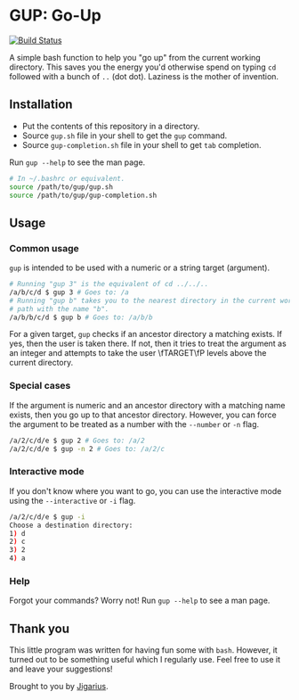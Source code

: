 # GUP: Go-Up

[![Build Status](https://travis-ci.com/jigarius/gup.svg?branch=master)](https://travis-ci.com/jigarius/gup)

A simple bash function to help you "go up" from the current working directory.
This saves you the energy you'd otherwise spend on typing `cd` followed with a
bunch of `..` (dot dot). Laziness is the mother of invention.

## Installation

* Put the contents of this repository in a directory.
* Source `gup.sh` file in your shell to get the `gup` command.
* Source `gup-completion.sh` file in your shell to get `tab` completion.

Run `gup --help` to see the man page.

```bash
# In ~/.bashrc or equivalent.
source /path/to/gup/gup.sh
source /path/to/gup/gup-completion.sh
```

## Usage

### Common usage

`gup` is intended to be used with a numeric or a string target (argument).

```bash
# Running "gup 3" is the equivalent of cd ../../..
/a/b/c/d $ gup 3 # Goes to: /a
# Running "gup b" takes you to the nearest directory in the current working
# path with the name "b".
/a/b/b/c/d $ gup b # Goes to: /a/b/b
```

For a given target, `gup` checks if an ancestor directory a matching
exists. If yes, then the user is taken there. If not, then it tries to treat
the argument as an integer and attempts to take the user \fTARGET\fP levels
above the current directory.

### Special cases

If the argument is numeric and an ancestor directory with a matching name
exists, then you go up to that ancestor directory. However, you can force the
argument to be treated as a number with the `--number` or `-n` flag.

```bash
/a/2/c/d/e $ gup 2 # Goes to: /a/2
/a/2/c/d/e $ gup -n 2 # Goes to: /a/2/c
```

### Interactive mode

If you don't know where you want to go, you can use the interactive mode
using the `--interactive` or `-i` flag.

```bash
/a/2/c/d/e $ gup -i
Choose a destination directory:
1) d
2) c
3) 2
4) a
```

### Help

Forgot your commands? Worry not! Run `gup --help` to see a man page.

## Thank you

This little program was written for having fun some with `bash`. However, it
turned out to be something useful which I regularly use. Feel free to use it
and leave your suggestions!

Brought to you by [Jigarius](https://jigarius.com/).
